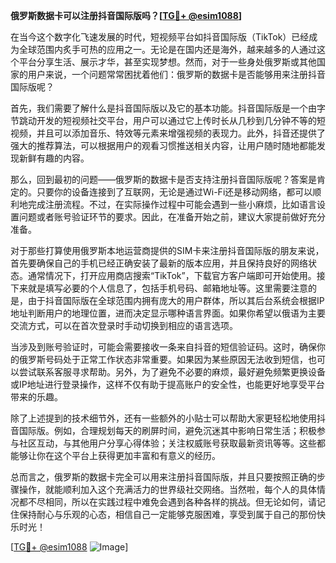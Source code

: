 **俄罗斯数据卡可以注册抖音国际版吗？[[TG💪+ @esim1088](https://t.me/s/esim1088)]**

在当今这个数字化飞速发展的时代，短视频平台如抖音国际版（TikTok）已经成为全球范围内炙手可热的应用之一。无论是在国内还是海外，越来越多的人通过这个平台分享生活、展示才华，甚至实现梦想。然而，对于一些身处俄罗斯或其他国家的用户来说，一个问题常常困扰着他们：俄罗斯的数据卡是否能够用来注册抖音国际版呢？

首先，我们需要了解什么是抖音国际版以及它的基本功能。抖音国际版是一个由字节跳动开发的短视频社交平台，用户可以通过它上传时长从几秒到几分钟不等的短视频，并且可以添加音乐、特效等元素来增强视频的表现力。此外，抖音还提供了强大的推荐算法，可以根据用户的观看习惯推送相关内容，让用户随时随地都能发现新鲜有趣的内容。

那么，回到最初的问题——俄罗斯的数据卡是否支持注册抖音国际版呢？答案是肯定的。只要你的设备连接到了互联网，无论是通过Wi-Fi还是移动网络，都可以顺利地完成注册流程。不过，在实际操作过程中可能会遇到一些小麻烦，比如语言设置问题或者账号验证环节的要求。因此，在准备开始之前，建议大家提前做好充分准备。

对于那些打算使用俄罗斯本地运营商提供的SIM卡来注册抖音国际版的朋友来说，首先要确保自己的手机已经正确安装了最新的版本应用，并且保持良好的网络状态。通常情况下，打开应用商店搜索“TikTok”，下载官方客户端即可开始使用。接下来就是填写必要的个人信息了，包括手机号码、邮箱地址等。这里需要注意的是，由于抖音国际版在全球范围内拥有庞大的用户群体，所以其后台系统会根据IP地址判断用户的地理位置，进而决定显示哪种语言界面。如果你希望以俄语为主要交流方式，可以在首次登录时手动切换到相应的语言选项。

当涉及到账号验证时，可能会需要接收一条来自抖音的短信验证码。这时，确保你的俄罗斯号码处于正常工作状态非常重要。如果因为某些原因无法收到短信，也可以尝试联系客服寻求帮助。另外，为了避免不必要的麻烦，最好避免频繁更换设备或IP地址进行登录操作，这样不仅有助于提高账户的安全性，也能更好地享受平台带来的乐趣。

除了上述提到的技术细节外，还有一些额外的小贴士可以帮助大家更轻松地使用抖音国际版。例如，合理规划每天的刷屏时间，避免沉迷其中影响日常生活；积极参与社区互动，与其他用户分享心得体验；关注权威账号获取最新资讯等等。这些都能够让你在这个平台上获得更加丰富和有意义的经历。

总而言之，俄罗斯的数据卡完全可以用来注册抖音国际版，并且只要按照正确的步骤操作，就能顺利加入这个充满活力的世界级社交网络。当然啦，每个人的具体情况都不尽相同，所以在实践过程中难免会遇到各种各样的挑战。但无论如何，请记住保持耐心与乐观的心态，相信自己一定能够克服困难，享受到属于自己的那份快乐时光！

[[TG💪+ @esim1088](https://t.me/s/esim1088) ![Image](https://i.postimg.cc/4NQfJmqS/Snipaste-2025-05-13-00-14-12.png)]